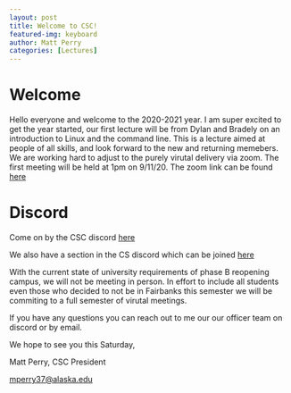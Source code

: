 ```yaml
---
layout: post
title: Welcome to CSC!
featured-img: keyboard
author: Matt Perry
categories: [Lectures]
---
```


# Welcome

Hello everyone and welcome to the 2020-2021 year.
I am super excited to get the year started, our first lecture will be from Dylan and Bradely on an introduction to Linux and the command line. This is a lecture aimed at people of all skills, and look forward to the new and returning memebers. We are working hard to adjust to the purely virutal delivery via zoom. The first meeting will be held at 1pm on 9/11/20. The zoom link can be found [here]( https://alaska.zoom.us/j/91471178163?pwd=RFNJanBpdC83TDdhWEdqeGdNYmZpdz09)

# Discord

Come on by the CSC discord [here](https://discord.gg/yA8TTrJ) 

We also have a section in the CS discord which can be joined [here](https://nookbot.katlyn.dev/) 

With the current state of university requirements of phase B reopening campus, we will not be meeting in person. In effort to include all students even those who decided to not be in Fairbanks this semester we will be commiting to a full semester of virutal meetings. 

If you have any questions you can reach out to me our our officer team on discord or by email.

We hope to see you this Saturday,  

Matt Perry, CSC President

mperry37@alaska.edu

